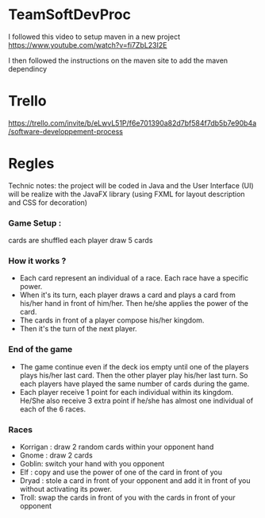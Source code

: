 # TeamSoftDevProc

I followed this video to setup maven in a new project
https://www.youtube.com/watch?v=fi7ZbL23I2E

I then followed the instructions on the maven site to add the maven dependincy

# Trello
https://trello.com/invite/b/eLwvL51P/f6e701390a82d7bf584f7db5b7e90b4a/software-developpement-process

# Regles
Technic notes: the project will be coded in Java and the User Interface (UI) will be realize with the JavaFX library (using FXML for layout description and CSS for decoration)

### Game Setup : 

cards are shuffled 
each player draw 5 cards

### How it works ?

- Each card represent an individual of a race. Each race have a specific power.
- When it's its turn, each player draws a card and plays a card from his/her hand in front of him/her. Then he/she applies the power of the card.
- The cards in front of a player compose his/her kingdom.
- Then it's the turn of the next player.

### End of the game

- The game continue even if the deck ios empty until one of the players plays his/her last card. Then the other player play his/her last turn. So each players have played the same number of cards during the game.
- Each player receive 1 point for each individual within its kingdom. He/She also receive 3 extra point if he/she has almost one individual of each of the 6 races.

### Races

- Korrigan : draw 2 random cards within your opponent hand
- Gnome :  draw 2 cards
- Goblin: switch your hand with you opponent
- Elf : copy and use the power of one of the card in front of you
- Dryad : stole a card in front of your opponent and add it in front of you without activating its power.
- Troll: swap the cards in front of you with the cards in front of your opponent
